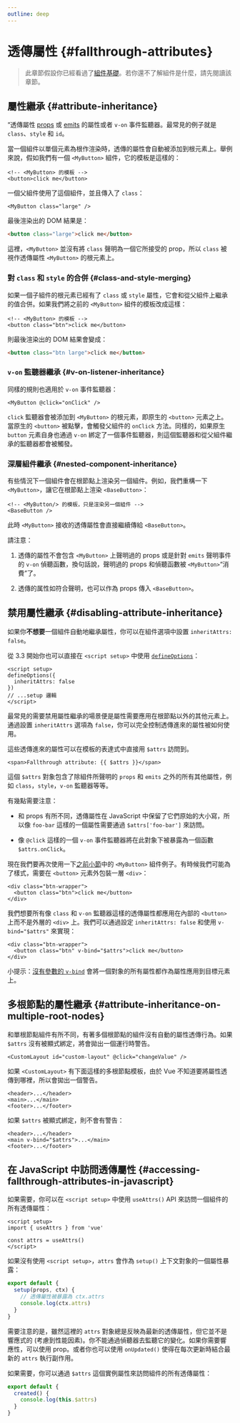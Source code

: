 ```yaml
---
outline: deep
---
```


# 透傳屬性 {#fallthrough-attributes}

> 此章節假設你已經看過了[組件基礎](/guide/essentials/component-basics)。若你還不了解組件是什麼，請先閱讀該章節。

## 屬性繼承 {#attribute-inheritance}

“透傳屬性 [props](./props) 或 [emits](./events#defining-custom-events) 的屬性或者 `v-on` 事件監聽器。最常見的例子就是 `class`、`style` 和 `id`。

當一個組件以單個元素為根作渲染時，透傳的屬性會自動被添加到根元素上。舉例來說，假如我們有一個 `<MyButton>` 組件，它的模板是這樣的：

```vue-html
<!-- <MyButton> 的模板 -->
<button>click me</button>
```

一個父組件使用了這個組件，並且傳入了 `class`：

```vue-html
<MyButton class="large" />
```

最後渲染出的 DOM 結果是：

```html
<button class="large">click me</button>
```

這裡，`<MyButton>` 並沒有將 `class` 聲明為一個它所接受的 prop，所以 `class` 被視作透傳屬性 `<MyButton>` 的根元素上。

### 對 `class` 和 `style` 的合併 {#class-and-style-merging}

如果一個子組件的根元素已經有了 `class` 或 `style` 屬性，它會和從父組件上繼承的值合併。如果我們將之前的 `<MyButton>` 組件的模板改成這樣：

```vue-html
<!-- <MyButton> 的模板 -->
<button class="btn">click me</button>
```

則最後渲染出的 DOM 結果會變成：

```html
<button class="btn large">click me</button>
```

### `v-on` 監聽器繼承 {#v-on-listener-inheritance}

同樣的規則也適用於 `v-on` 事件監聽器：

```vue-html
<MyButton @click="onClick" />
```

`click` 監聽器會被添加到 `<MyButton>` 的根元素，即原生的 `<button>` 元素之上。當原生的 `<button>` 被點擊，會觸發父組件的 `onClick` 方法。同樣的，如果原生 `button` 元素自身也通過 `v-on` 綁定了一個事件監聽器，則這個監聽器和從父組件繼承的監聽器都會被觸發。

### 深層組件繼承 {#nested-component-inheritance}

有些情況下一個組件會在根節點上渲染另一個組件。例如，我們重構一下 `<MyButton>`，讓它在根節點上渲染 `<BaseButton>`：

```vue-html
<!-- <MyButton/> 的模板，只是渲染另一個組件 -->
<BaseButton />
```

此時 `<MyButton>` 接收的透傳屬性會直接繼續傳給 `<BaseButton>`。

請注意：

1. 透傳的屬性不會包含 `<MyButton>` 上聲明過的 props 或是針對 `emits` 聲明事件的 `v-on` 偵聽函數，換句話說，聲明過的 props 和偵聽函數被 `<MyButton>`“消費”了。

2. 透傳的属性如符合聲明，也可以作為 props 傳入 `<BaseButton>`。

## 禁用屬性繼承 {#disabling-attribute-inheritance}

如果你**不想要**一個組件自動地繼承屬性，你可以在組件選項中設置 `inheritAttrs: false`。

<div class="composition-api">

 從 3.3 開始你也可以直接在 `<script setup>` 中使用 [`defineOptions`](/api/sfc-script-setup#defineoptions)：

```vue
<script setup>
defineOptions({
  inheritAttrs: false
})
// ...setup 邏輯
</script>
```

</div>

最常見的需要禁用屬性繼承的場景便是屬性需要應用在根節點以外的其他元素上。通過設置 `inheritAttrs` 選項為 `false`，你可以完全控制透傳進來的屬性被如何使用。

這些透傳進來的屬性可以在模板的表達式中直接用 `$attrs` 訪問到。

```vue-html
<span>Fallthrough attribute: {{ $attrs }}</span>
```

這個 `$attrs` 對象包含了除組件所聲明的 `props` 和 `emits` 之外的所有其他屬性，例如 `class`，`style`，`v-on` 監聽器等等。

有幾點需要注意：

- 和 props 有所不同，透傳屬性在 JavaScript 中保留了它們原始的大小寫，所以像 `foo-bar` 這樣的一個屬性需要通過 `$attrs['foo-bar']` 來訪問。

- 像 `@click` 這樣的一個 `v-on` 事件監聽器將在此對象下被暴露為一個函數 `$attrs.onClick`。

現在我們要再次使用一下[之前小節](#attribute-inheritance)中的 `<MyButton>` 組件例子。有時候我們可能為了樣式，需要在 `<button>` 元素外包裝一層 `<div>`：

```vue-html
<div class="btn-wrapper">
  <button class="btn">click me</button>
</div>
```

我們想要所有像 `class` 和 `v-on` 監聽器這樣的透傳屬性都應用在內部的 `<button>` 上而不是外層的 `<div>` 上。我們可以通過設定 `inheritAttrs: false` 和使用 `v-bind="$attrs"` 來實現：

```vue-html{2}
<div class="btn-wrapper">
  <button class="btn" v-bind="$attrs">click me</button>
</div>
```

小提示：[沒有參數的 `v-bind`](/guide/essentials/template-syntax#dynamically-binding-multiple-attributes) 會將一個對象的所有屬性都作為屬性應用到目標元素上。

## 多根節點的屬性繼承 {#attribute-inheritance-on-multiple-root-nodes}

和單根節點組件有所不同，有著多個根節點的組件沒有自動的屬性透傳行為。如果 `$attrs` 沒有被顯式綁定，將會拋出一個運行時警告。

```vue-html
<CustomLayout id="custom-layout" @click="changeValue" />
```

如果 `<CustomLayout>` 有下面這樣的多根節點模板，由於 Vue 不知道要將屬性透傳到哪裡，所以會拋出一個警告。

```vue-html
<header>...</header>
<main>...</main>
<footer>...</footer>
```

如果 `$attrs` 被顯式綁定，則不會有警告：

```vue-html{2}
<header>...</header>
<main v-bind="$attrs">...</main>
<footer>...</footer>
```

## 在 JavaScript 中訪問透傳屬性 {#accessing-fallthrough-attributes-in-javascript}

<div class="composition-api">

如果需要，你可以在 `<script setup>` 中使用 `useAttrs()` API 來訪問一個組件的所有透傳屬性：

```vue
<script setup>
import { useAttrs } from 'vue'

const attrs = useAttrs()
</script>
```

如果沒有使用 `<script setup>`，`attrs` 會作為 `setup()` 上下文對象的一個屬性暴露：

```js
export default {
  setup(props, ctx) {
    // 透傳屬性被暴露為 ctx.attrs
    console.log(ctx.attrs)
  }
}
```

需要注意的是，雖然這裡的 `attrs` 對象總是反映為最新的透傳屬性，但它並不是響應式的 (考慮到性能因素)。你不能通過偵聽器去監聽它的變化。如果你需要響應性，可以使用 prop。或者你也可以使用 `onUpdated()` 使得在每次更新時結合最新的 `attrs` 執行副作用。

</div>

<div class="options-api">

如果需要，你可以通過 `$attrs` 這個實例屬性來訪問組件的所有透傳屬性：

```js
export default {
  created() {
    console.log(this.$attrs)
  }
}
```

</div>
